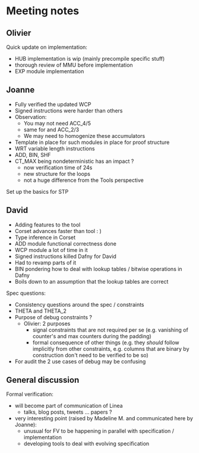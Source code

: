 # Meeting notes

## Olivier

Quick update on implementation:
- HUB implementation is wip (mainly precompile specific stuff)
- thorough review of MMU before implementation
- EXP module implementation

## Joanne

- Fully verified the updated WCP
- Signed instructions were harder than others
- Observation:
	- You may not need ACC_4/5
	- same for  and ACC_2/3
	- We may need to homogenize these accumulators
- Template in place for such modules in place for proof structure
- WRT variable length instructions
- ADD, BIN, SHF
- CT_MAX being nondeterministic has an impact ?
	- now verification time of 24s
	- new structure for the loops
	- not a huge difference from the Tools perspective

Set up the basics for STP

## David

- Adding features to the tool
- Corset advances faster than tool : )
- Type inference in Corset
- ADD module functional correctness done
- WCP module a lot of time in it
- Signed instructions killed Dafny for David
- Had to revamp parts of it
- BIN pondering how to deal with lookup tables / bitwise operations in Dafny
- Boils down to an assumption that the lookup tables are correct

Spec questions:
- Consistency questions around the spec / constraints
- THETA and THETA_2 
- Purpose of debug constraints ?
	- Olivier: 2 purposes
		- signal constraints that are not required per se (e.g. vanishing of counter's and max counters during the padding)
		- formal consequence of other things (e.g. they _should_ follow implicitly from other constraints, e.g. columns that are binary by construction don't need to be verified to be so)
- For audit the 2 use cases of debug may be confusing

## General discussion

Formal verification:
- will become part of communication of Linea
	- talks, blog posts, tweets ... papers ?
- very interesting point (raised by Madeline M. and communicated here by Joanne):
	- unusual for FV to be happening in parallel with specification / implementation
	- developing tools to deal with evolving specification
